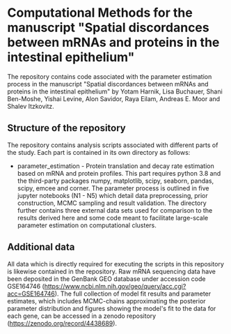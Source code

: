 # Computational Methods for the manuscript "Spatial discordances between mRNAs and proteins in the intestinal epithelium"

The repository contains code associated with the parameter estimation process in the manuscript "Spatial discordances between mRNAs and proteins in the intestinal epithelium" by Yotam Harnik, Lisa Buchauer, Shani Ben-Moshe, Yishai Levine, Alon Savidor, Raya Eilam, Andreas E. Moor and Shalev Itzkovitz.

## Structure of the repository

The repository contains analysis scripts associated with different parts of the study. Each part is contained in its own directory as follows:

- parameter_estimation - Protein translation and decay rate estimation based on mRNA and protein profiles. This part requires python 3.8 and the third-party packages numpy, matplotlib, scipy, seaborn, pandas, scipy, emcee and corner. The parameter process is outlined in five jupyter notebooks (N1 - N5) which detail data preprocessing, prior construction, MCMC sampling and result validation. The directory further contains three external data sets used for comparison to the results derived here and some code meant to facilitate large-scale parameter estimation on computational clusters.

## Additional data

All data which is directly required for executing the scripts in this repository is likewise contained in the repository. Raw mRNA sequencing data have been deposited in the GenBank GEO database under accession code GSE164746 (https://www.ncbi.nlm.nih.gov/geo/query/acc.cgi?acc=GSE164746). The full collection of model fit results and parameter estimates, which includes MCMC-chains approximating the posterior parameter distribution and figures showing the model's fit to the data for each gene, can be accessed in a zenodo repository (https://zenodo.org/record/4438689).
